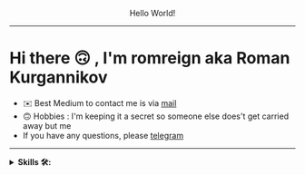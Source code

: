 <p align="center">
   Hello World!
</p>


---

# Hi there 🙃 , I'm romreign aka Roman Kurgannikov


- ✉️ Best Medium to contact me is via [mail](mailto:kurgannikov.r@yandex.ru)
- 🙃 Hobbies : I'm keeping it a secret so someone else does't get carried away but me
- If you have any questions, please [telegram](https://t.me/h3raDoreNa)

---


<details><summary><strong>Skills 🛠:</strong></summary>
<br />

Programming languages :

[![Java](https://img.shields.io/badge/Java-%23ED8B00?style=for-the-badge&logo=openjdk&logoColor=white)](https://www.java.com)
[![C++](https://img.shields.io/badge/C%2B%2B-%23434C5E?style=for-the-badge&logo=C%2B%2B&labelColor=%23800000)](https://en.wikipedia.org/wiki/C%2B%2B)
[![C](https://img.shields.io/badge/%20-C--language-%23434C5E?style=for-the-badge&logo=c&%2B%2B&labelColor=%23A8B9CC&logoColor=black)](https://en.wikipedia.org/wiki/C_(programming_language))

Frameworks and tools :

[![Javac](https://img.shields.io/badge/Javac-%23ED8B00?style=for-the-badge&logo=openjdk&logoColor=white)](https://docs.oracle.com/javase/8/docs/technotes/tools/windows/javac.html)
[![GCC](https://img.shields.io/badge/GCC-%23F05032?style=for-the-badge&logo=gnu&logoColor=white)](https://gcc.gnu.org)
[![llvm](https://img.shields.io/badge/LLVM-%23434C5E?style=for-the-badge&logo=llvm&labelColor=%23262D3A&logoColor=white)](https://llvm.org)
[![Docker](https://img.shields.io/badge/Docker-%232496ED?style=for-the-badge&logo=docker&logoColor=white)](https://www.docker.com)
[![VirtualBox](https://img.shields.io/badge/VirtualBox-%2318374F?style=for-the-badge&logo=virtualbox&logoColor=white)](https://www.virtualbox.org)

Documentation:

[![markdown](https://img.shields.io/badge/markdown-%23434C5E?style=for-the-badge&logo=Markdown&labelColor=black&logoColor=white)](https://en.wikipedia.org/wiki/Markdown)

Debugging

[![JDB](https://img.shields.io/badge/JDB-%23007396?style=for-the-badge&logo=java&logoColor=white)](https://docs.oracle.com/javase/8/docs/technotes/tools/unix/jdb.html)
[![gdb](./src/badges/gdb_shield.svg)](https://www.sourceware.org/gdb/)


Version Control

[![Git](https://img.shields.io/badge/Git-%23434C5E?style=for-the-badge&logo=git&labelColor=%23F05032&logoColor=white)](https://git-scm.com)


Data Base:

[![MySQL](https://img.shields.io/badge/MySQL-%23434C5E?style=for-the-badge&logo=MySQL&labelColor=%234479A1&logoColor=black)](https://www.mysql.com)
[![Microsoft SQL Server](https://img.shields.io/badge/Microsoft_SQL_Server-%23CC2927?style=for-the-badge&logo=microsoft-sql-server&logoColor=white)](https://www.microsoft.com/sql-server)
[![PostgreSQL](https://img.shields.io/badge/PostgreSQL-%23416192?style=for-the-badge&logo=postgresql&logoColor=white)](https://www.postgresql.org)

Operating System:

[![Ubuntu](https://img.shields.io/badge/Ubuntu-E95420?style=for-the-badge&logo=ubuntu&logoColor=white)](https://en.wikipedia.org/wiki/Ubuntu)

Terminal:

[![bash](https://img.shields.io/badge/Bash-%23434C5E?style=for-the-badge&logo=GNU%20Bash&labelColor=%234EAA25&logoColor=black)](https://en.wikipedia.org/wiki/Bash_(Unix_shell))

Text Editor/Ide

![CLion](https://img.shields.io/badge/CLion-black?style=for-the-badge&logo=clion&logoColor=white)
![IntelliJ IDEA](https://img.shields.io/badge/IntelliJ_IDEA-000000?style=for-the-badge&logo=intellij-idea&logoColor=white)

---

<details><summary><strong>Click to see my Profile stats 📊</strong></summary>
<br />
<!-- | -->
 <a href="https://github.com/romreign/github-readme-stats"><img align="center" src="https://github-readme-stats.vercel.app/api?username=romreign&show_icons=true&include_all_commits=true&theme=buefy&hide_border=true" alt="Roman's github stats" /></a> | <a href="https://github.com/anuraghazra/github-readme-stats"><img align="center" src="https://github-readme-stats.vercel.app/api/top-langs/?username=romreign&layout=compact&theme=buefy&hide_border=true" /></a> 
<!--  | -->
<!-- | ------------- | ------------- | -->

[//]: # (</a>)

</p>

**NOTE** : the above data (Most Used Languages) does not indicate my skill level or something like that, it's a GitHub
metric of which languages I have the most code on GitHub
</details>

 ----

 ----
<a href= mailto:mailto:kurgannikov.r@yandex.ru>
<img src= "https://img.shields.io/badge/Gmail-D14836?style=for-the-badge&logo=gmail&logoColor=white" alt=""/>
</a>
